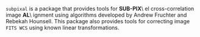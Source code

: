 ``subpixal`` is a package that provides tools for **SUB-PIX**\ el
cross-correlation image **AL**\ ignment using algorithms developed by
Andrew Fruchter and Rebekah Hounsell. This package also provides tools
for correcting image ``FITS WCS`` using known linear transformations.
